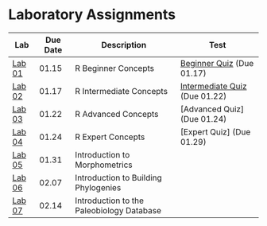 # Laboratory Assignments

Lab | Due Date | Description | Test
--- | -------- | ----------- | ----
[Lab 01](https://github.com/aazaff/startLearn.R/blob/master/beginnerConcepts.md#the-different-types-of-data) | 01.15 | R Beginner Concepts | [Beginner Quiz](/Labs/Tests/BeginnerTest.md) (Due 01.17)
[Lab 02](https://github.com/aazaff/startLearn.R/blob/master/intermediateConcepts.md) | 01.17 | R Intermediate Concepts | [Intermediate Quiz](Labs/Tests/IntermediateTest.md) (Due 01.22)
[Lab 03](https://github.com/aazaff/startLearn.R/blob/master/advancedConcepts.md) | 01.22 | R Advanced Concepts | [Advanced Quiz] (Due 01.24)
[Lab 04](https://github.com/aazaff/startLearn.R/blob/master/expertConcepts.md) | 01.24 | R Expert Concepts | [Expert Quiz] (Due 01.29)
[Lab 05](/Labs/Lab05.md) | 01.31 | Introduction to Morphometrics
[Lab 06](/Labs/Lab06.md) | 02.07 | Introduction to Building Phylogenies
[Lab 07](/Labs/Lab07.md) | 02.14 | Introduction to the Paleobiology Database
